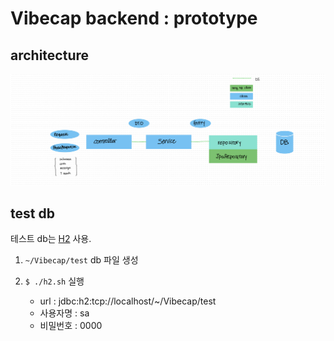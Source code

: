 # Vibecap backend : prototype

## architecture
<img src="/assets/image/architecture.jpeg" alt="architecture">

## test db

테스트 db는 [H2](https://github.com/h2database/h2database/releases/download/version-2.1.214/h2-2022-06-13.zip) 사용.

1. `~/Vibecap/test` db 파일 생성
2. `$ ./h2.sh` 실행

    * url : jdbc:h2:tcp://localhost/~/Vibecap/test
    * 사용자명 : sa
    * 비밀번호 : 0000